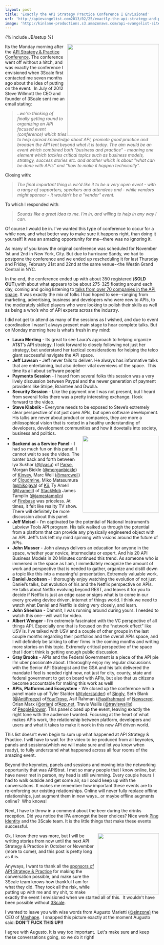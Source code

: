 ```yaml
---
layout: post
title: 'Exactly the API Strategy Practice Conference I Envisioned'
url: 'http://apievangelist.com2013/02/25/exactly-the-api-strategy-and-practice-conference-i-envisioned/'
image: 'http://kinlane-productions.s3.amazonaws.com/api-evangelist-site/blog/api-strategy-practice-steve-kin-open.jpg'
---
```

{% include JB/setup %}
<p>
     <img src="https://s3.amazonaws.com/kinlane-productions/events/api-strategy-practice-conference/api-strategy-practice-steve-kin-open.jpg"  width="300" align="right" />
</p>
<p>
     Its the Monday morning after the <a href="http://www.apistrategyconference.com/">API Strategy &amp; Practice Conference</a>. The conference went off without a hitch, and was exactly the conference I envisioned when 3Scale first contacted me seven months ago about the idea of putting on the event.  In July of 2012 Steve Willmott the CEO and founder of 3Scale sent me an email stating:
</p>
<blockquote>
     <em>..we're thinking of finally getting round to organizing an API focused event (conference) which tries to help spread knowledge about API, promote good practice and broaden the API tent beyond what it is today. The aim would be an event which combined both "business and practice" - meaning one element which tackles critical topics such as business models, strategy, success stories etc. and another which is about "what can be done with APIs" and "how to make it happen technically".</em>
</blockquote>
<p>
     Closing with:
</p>
<blockquote>
     <em>The final important thing is we'd like it to be a very open event - with a range of supporters, speakers and attendees and - while vendors might sponsor - it wouldn't be a "vendor" event.</em>
</blockquote>
<p>
     To which I responded with:
</p>
<blockquote>
     <em>Sounds like a great idea to me. I'm in, and willing to help in any way I can.</em>
</blockquote>
<p>
     Of course I would be in. I’ve wanted this type of conference to occur for a while now, and what better way to make sure it happens right, than doing it yourself! It was an amazing opportunity for me--there was no ignoring it.
</p>
<p>
     As many of you know the original conference was scheduled for November 1st and 2nd in New York, City. But due to hurricane Sandy, we had to postpone the conference and we ended up rescheduling it for last Thursday and Friday, February 21st and 22nd at the same venue--the Westin Grand Central in NYC.
</p>
<p>
     In the end, the conference ended up with about 350 registered (<strong>SOLD OUT</strong>),with about what appears to be about 275-325 floating around each day, coming and going listening to <a title="talks from over 70 companies in the API space" href="/2013/02/12/companies-that-are-speaking-at-api-strategy-practice/">talks from over 70 companies in the API space</a>. It was exactly the mix of folks I had hoped to see--ranging from marketing, advertising, business and developers who were new to APIs, to the moderately skilled players who were looking to polish their skills as well as being a who’s who of API experts across the industry.
</p>
<p>
     I did not get to attend as many of the sessions as I wished, and due to event coordination I wasn’t always present main stage to hear complete talks. But on Monday morning here is what’s fresh in my mind:
</p>
<ul>
     <li>
          <strong>Laura Merling</strong> - Its great to see Laura’s approach to helping organize AT&amp;T’s API strategy. I look forward to closely following not just her strategy, but understand her tactical considerations for helping the telco giant successful navigate the API space.
     </li>
     <li>
          <strong>Jeff Lawson</strong> - Jeff never fails to deliver. He always has informative talks that are entertaining, but also deliver vital overviews of the space.  This time its all about software people!
     </li>
     <li>
          <strong>Payments Session</strong> - I heard from several folks this session was a very lively discussion between Paypal and the newer generation of payment providers like Stripe, Braintree and Dwolla.
     </li>
     <li>
          <strong>Security Session</strong> - Like the payment one I was not present, but I heard from several folks there was a pretty interesting exchange. I look forward to the video.
     </li>
     <li>
          <strong>Steve Klabnik</strong> - Everyone needs to be exposed to Steve’s extremely clear perspective of not just open APIs, but open software development. His talks are never about product or companies, they are more a philosophical vision that is rooted in a healthy understanding of developers, development communities and how it dovetails into society, business and politics.
     </li>
     <li>
          <a href="http://3scale.net" target="_blank"><img src="https://s3.amazonaws.com/kinlane-productions/api-service-providers/3scale-logo.jpg"  width="250" align="right" /></a>
     </li>
     <li>
          <strong>Backend as a Service Panel</strong> - I had so much fun on this panel. I cannot wait to see the video. The banter back and forth between lya Sukhar (<a href="https://twitter.com/ilyasu">@ilyasu</a>) of <a href="http://www.parse.com/" target="_blank">Parse</a>, Morgan Bickle (<a href="https://twitter.com/morganbickle">@morganbickle</a>) of <a href="http://www.kinvey.com/" target="_blank">Kinvey</a>, Marc Weil (<a href="https://twitter.com/marcweil">@marcweil</a>) of <a href="https://cloudmine.me/" target="_blank">Cloudmine</a>, Miko Matasumura (<a href="https://twitter.com/mikojava">@mikojava</a>) of <a href="http://kii.com/" target="_blank">Kii</a>, Ty Amell (<a href="https://twitter.com/tyamell">@tyamell</a>) of <a href="https://www.stackmob.com/" target="_blank">StackMob</a> James Tamplin (<a href="https://twitter.com/jamestamplin">@jamestamplin</a>) of <a href="https://www.firebase.com/" target="_blank">Firebase</a> was priceless. At times, it felt like reality TV show. There will definitely be more discussion about this panel.
     </li>
     <li>
          <strong>Jeff Meisel</strong> - I’m captivated by the potential of National Instrument’s Labview Tools API program. His talk walked us through the potential from a platform that can provide any physically engineered object with an API. Jeff’s talk left my mind spinning with visions around the future of APIs.
     </li>
     <li>
          <strong>John Musser</strong> - John always delivers an education for anyone in the space, whether your novice, intermediate or expert. And his 20 API Business Models in 20 Minutes continued this trend. As someone who is immersed in the space as I am, I immediately recognize the amount of work and perspective that is needed to gather, organize and distill down a topic like this into a meaningful presentation. Extremely valuable work.
     </li>
     <li>
          <strong>Daniel Jacobson</strong> - I thoroughly enjoy watching the evolution of not just Daniel’s talks, but evolution of his and the Netflix perspective on APIs. He talks about Netflix evolving beyond REST, and leaves it for you to decide if Netflix is just an edge case or signs what is to come in our every growing device driven, internet of things world. I think we need to watch what Daniel and Netflix is doing very closely, and learn.
     </li>
     <li>
          <strong>John Sheehan</strong> - Dammit, I was running around during yours. I needed to watch this one--will wait for video.
     </li>
     <li>
          <strong>Albert Wenger</strong> - I’m extremely fascinated with the VC perspective of all things API. Especially one that is focused on the “network effect” like USV is. I’ve talked with USV and a couple of other groups in the last couple months regarding their portfolios and the overall APIs space, and I will definitely be talking to other firms in the coming months and writing more stories on this topic. Extremely critical perspective of the space that I don’t think is getting enough public discussion.
     </li>
     <li>
          <strong>Gray Brooks</strong> - APIs and the Federal Government is a piece of the API pie I’m uber passionate about. I thoroughly enjoy my regular discussions with the Senior API Strategist and the GSA and his talk delivered the mandate I feel is needed right now, not just for city, county, state and federal government to get on board with APIs, but also that us citizens become accountable for making this work as well!
     </li>
     <li>
          <strong>APIs, Platforms and Ecosystem</strong> - We closed up the conference with a panel made up of Tyler Stalder (<a href="https://twitter.com/tylerstalder">@tylerstalder</a>) of <a title="Singly" href="http://www.singly.com/" target="_blank">Singly</a>, Seth Blank (<a href="https://twitter.com/AntiFreeze">@AntiFreeze</a>) of<a title="YourTrove" href="https://www.yourtrove.com/">YourTrove</a>, Asif Rahman (<a href="https://twitter.com/asifrahman">@asifrahman</a>) of <a title="NewsCred" href="http://newscred.com/">Newscred</a>, Orian Marx (<a href="http://alpha.app.net/orian">@orian</a>) of<a title="App.net" href="https://join.app.net/">App.net</a>, Travis Wallis (<a href="https://twitter.com/traviswallis" target="_blank">@traviswallis</a>) of <a title="PeopleBrowsr" href="http://peoplebrowsr.com/" target="_blank">PeopleBrowsr</a>. This panel closed up the event, leaving exactly the right tone with the audience I wanted. Focusing at the heart of what makes APIs work, the relationship between platform, developers and users and what it takes to make it work in this new API driven world.
     </li>
</ul>
<p>
     This list doesn’t even begin to sum up what happened at API Strategy &amp; Practice. I will have to wait for the video to be produced from all keynotes, panels and sessions(which we will make sure and let you know when ready), to fully understand what happened across all four rooms of the amazing event.
</p>
<p>
     Beyond the keynotes, panels and sessions and moving into the networking opportunity that was APIStrat. I met so many people that I know online, but have never met in person, my head is still swimming. Every couple hours I had to walk outside and get some air, so I could keep up with the conversations. It makes me remember how important these events are to re-enforcing our existing relationships. Online will never fully replace offline relationships, just augment them in new ways...or maybe offline augments online?  Who knows!
</p>
<p>
     Next, I have to throw in a comment about the beer during the drinks reception. Did you notice the IPA amongst the beer choices? Nice work <a title="Ping Identity" href="https://www.pingidentity.com/">Ping Identity</a> and the 3Scale team. It is the little things that make these events successful.
</p>
<p>
     <img src="https://s3.amazonaws.com/kinlane-productions/events/api-strategy-practice-conference/augusto-marietta-mashape-apistrat.jpg"  width="200" align="right" />
</p>
<p>
     Ok. I know there was more, but I will be writing stories from now until the next API Strategy &amp; Practice in October or November (more to come), and this post is pretty long as it is.
</p>
<p>
     Anyways, I want to thank all the <a href="http://www.apistrategyconference.com/sponsors.php">sponsors of API Strategy &amp; Practice</a> for making the conversation possible, and make sure the 3Scale team knows how thankful I am for what they did. They took all the risk, while putting up with me and my shit, to make exactly the event I envisioned when we started all of this.  It wouldn't have been possible without <a title="3Scale" href="http://3scale.net">3Scale</a>.
</p>
<p>
     I wanted to leave you with wise words from Augusto Marietti (<a href="https://twitter.com/sinzone">@sinzone)</a> the CEO of <a title="Mashape" href="http://mashape.com/">Mashape</a>.  I snapped this picture exactly at the moment Augusto said:<strong> DON'T FUCK THIS UP!!</strong> 
</p>
<p>
     I agree with Augusto. It is way too important.  Let's make sure and keep these conversations going, so we do it right!  
</p>
